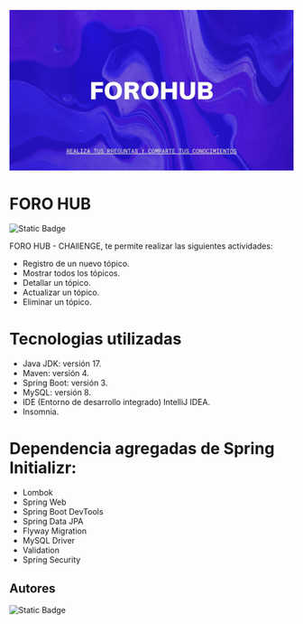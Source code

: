 ![Image Alt](https://github.com/CristhyViera/api/blob/9bf51b6c8d7adaa63e6d618cec5ca03fb4d9d2d8/FOROHUB.jpg)
# FORO HUB

![Static Badge](https://img.shields.io/badge/FORO_HUB_CHLLENGE-BLUE)

FORO HUB - CHAllENGE, te permite realizar las siguientes actividades: 
* Registro de un nuevo tópico.
* Mostrar todos los tópicos.
* Detallar un tópico.
* Actualizar un tópico.
* Eliminar un tópico.

# Tecnologias utilizadas

* Java JDK: versión 17.
* Maven: versión 4.
* Spring Boot: versión 3.
* MySQL: versión 8.
* IDE (Entorno de desarrollo integrado) IntelliJ IDEA.
* Insomnia.

# Dependencia agregadas de Spring Initializr:

* Lombok
* Spring Web
* Spring Boot DevTools
* Spring Data JPA
* Flyway Migration
* MySQL Driver
* Validation
* Spring Security

## Autores

![Static Badge](https://img.shields.io/badge/CRISTHY_VIERA-8A2BE2)

